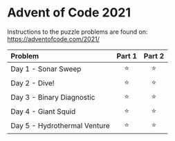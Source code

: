 # Advent of Code 2021

Instructions to the puzzle problems are found on: https://adventofcode.com/2021/

| **Problem**                  | Part 1 | Part 2 |
| :--------------------------- | :----: | :----: |
| Day 1 - Sonar Sweep          | :star: | :star: |
| Day 2 - Dive!                | :star: | :star: |
| Day 3 - Binary Diagnostic    | :star: | :star: |
| Day 4 - Giant Squid          | :star: | :star: |
| Day 5 - Hydrothermal Venture | :star: | :star: |